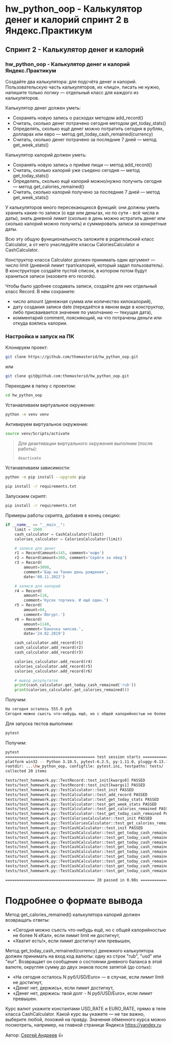# hw_python_oop - Калькулятор денег и калорий спринт 2 в Яндекс.Практикум
## Спринт 2 - Калькулятор денег и калорий

### hw_python_oop -  Калькулятор денег и калорий Яндекс.Практикум

Создайте два калькулятора: для подсчёта денег и калорий.
Пользовательскую часть калькуляторов, их «лицо», писать не нужно, напишите только логику — отдельный класс для каждого из калькуляторов.

Калькулятор денег должен уметь:
- Сохранять новую запись о расходах методом add_record()
- Считать, сколько денег потрачено сегодня методом get_today_stats()
- Определять, сколько ещё денег можно потратить сегодня в рублях, долларах или евро — метод get_today_cash_remained(currency)
- Считать, сколько денег потрачено за последние 7 дней — метод get_week_stats()

Калькулятор калорий должен уметь:
- Сохранять новую запись о приёме пищи — метод add_record()
- Считать, сколько калорий уже съедено сегодня — метод get_today_stats()
- Определять, сколько ещё калорий можно/нужно получить сегодня — метод get_calories_remained()
- Считать, сколько калорий получено за последние 7 дней — метод get_week_stats()

У калькуляторов много пересекающихся функций: они должны уметь хранить какие-то записи (о еде или деньгах, но по сути - всё числа и даты), знать дневной лимит (сколько в день можно истратить денег или сколько калорий можно получить) и суммировать записи за конкретные даты.

Всю эту общую функциональность заложите в родительский класс Calculator, а от него унаследуйте классы CaloriesCalculator и CashCalculator.

Конструктор класса Calculator должен принимать один аргумент — число limit (дневной лимит трат/калорий, который задал пользователь). В конструкторе создайте пустой список, в котором потом будут храниться записи (назовите его records).

Чтобы было удобнее создавать записи, создайте для них отдельный класс Record. В нём сохраните:

- число amount (денежная сумма или количество килокалорий),
- дату создания записи date (передаётся в явном виде в конструктор, либо присваивается значение по умолчанию — текущая дата),
- комментарий comment, поясняющий, на что потрачены деньги или откуда взялись калории.

### Настройка и запуск на ПК

Клонируем проект:

```bash
git clone https://github.com/themasterid/hw_python_oop.git
```

или

```bash
git clone git@github.com:themasterid/hw_python_oop.git
```

Переходим в папку с проектом:

```bash
cd hw_python_oop
```

Устанавливаем виртуальное окружение:

```bash
python -m venv venv
```

Активируем виртуальное окружение:

```bash
source venv/Scripts/activate
```

> Для деактивации виртуального окружения выполним (после работы):
> ```bash
> deactivate
> ```

Устанавливаем зависимости:

```bash
python -m pip install --upgrade pip
```
```bash
pip install -r requirements.txt
```

Запускаем скрипт:

```bash
pip install -r requirements.txt
```

Примеры работы скрипта, добавив в конец секцию:

```python
if __name__ == "__main__":
    limit = 1000
    cash_calculator = CashCalculator(limit)
    calories_calculator = CaloriesCalculator(limit)

    # записи для денег
    r1 = Record(amount=145, comment='кофе')
    r2 = Record(amount=300, comment='Серёге за обед')
    r3 = Record(
        amount=3000,
        comment='Бар на Танин день рождения',
        date='08.11.2022')

    # записи для калорий
    r4 = Record(
        amount=118,
        comment='Кусок тортика. И ещё один.')
    r5 = Record(
        amount=84,
        comment='Йогурт.')
    r6 = Record(
        amount=1140,
        comment='Баночка чипсов.',
        date='24.02.2019')

    cash_calculator.add_record(r1)
    cash_calculator.add_record(r2)
    cash_calculator.add_record(r3)

    calories_calculator.add_record(r4)
    calories_calculator.add_record(r5)
    calories_calculator.add_record(r6)

    # вывод результатов
    print(cash_calculator.get_today_cash_remained('rub'))
    print(calories_calculator.get_calories_remained())
```

Получим:

```bash
На сегодня осталось 555.0 руб
Сегодня можно съесть что-нибудь ещё, но с общей калорийностью не более 798 кКал
```

Для запуска тестов выполним:

```bash
pytest
```

Получим:

```bash
pytest
======================================= test session starts =======================================
platform win32 -- Python 3.10.5, pytest-6.2.5, py-1.11.0, pluggy-0.13.1 -- ..\hw_python_oop\venv\Scripts\python.exe
rootdir: ...\hw_python_oop, configfile: pytest.ini, testpaths: tests/
collected 20 items

tests/test_homework.py::TestRecord::test_init[kwargs0] PASSED                                [  5%] 
tests/test_homework.py::TestRecord::test_init[kwargs1] PASSED                                [ 10%]
tests/test_homework.py::TestCalculator::test_init PASSED                                     [ 15%] 
tests/test_homework.py::TestCalculator::test_add_record PASSED                               [ 20%] 
tests/test_homework.py::TestCalculator::test_get_today_stats PASSED                          [ 25%] 
tests/test_homework.py::TestCalculator::test_get_week_stats PASSED                           [ 30%]
tests/test_homework.py::TestCalculator::test_get_calories_remained PASSED                    [ 35%] 
tests/test_homework.py::TestCalculator::test_get_today_cash_remained PASSED                  [ 40%] 
tests/test_homework.py::TestCaloriesCalculator::test_init PASSED                             [ 45%] 
tests/test_homework.py::TestCaloriesCalculator::test_get_calories_remained PASSED            [ 50%] 
tests/test_homework.py::TestCashCalculator::test_init PASSED                                 [ 55%] 
tests/test_homework.py::TestCashCalculator::test_get_today_cash_remained[0-usd] PASSED       [ 60%] 
tests/test_homework.py::TestCashCalculator::test_get_today_cash_remained[0-eur] PASSED       [ 65%] 
tests/test_homework.py::TestCashCalculator::test_get_today_cash_remained[0-rub] PASSED       [ 70%] 
tests/test_homework.py::TestCashCalculator::test_get_today_cash_remained[1-usd] PASSED       [ 75%] 
tests/test_homework.py::TestCashCalculator::test_get_today_cash_remained[1-eur] PASSED       [ 80%] 
tests/test_homework.py::TestCashCalculator::test_get_today_cash_remained[1-rub] PASSED       [ 85%] 
tests/test_homework.py::TestCashCalculator::test_get_today_cash_remained[-1-usd] PASSED      [ 90%]
tests/test_homework.py::TestCashCalculator::test_get_today_cash_remained[-1-eur] PASSED      [ 95%] 
tests/test_homework.py::TestCashCalculator::test_get_today_cash_remained[-1-rub] PASSED      [100%] 

======================================= 20 passed in 0.08s ======================================== 
```

# Подробнее о формате вывода

Метод get_calories_remained() калькулятора калорий должен возвращать ответы:
- «Сегодня можно съесть что-нибудь ещё, но с общей калорийностью не более N кКал», если лимит limit не достигнут,
- «Хватит есть!», если лимит достигнут или превышен,

Метод get_today_cash_remained(currency) денежного калькулятора должен принимать на вход код валюты: одну из строк "rub", "usd" или "eur". Возвращает он сообщение о состоянии дневного баланса в этой валюте, округляя сумму до двух знаков после запятой (до сотых):
- «На сегодня осталось N руб/USD/Euro» — в случае, если лимит limit не достигнут,
- «Денег нет, держись», если лимит достигнут,
- «Денег нет, держись: твой долг - N руб/USD/Euro», если лимит превышен.

Курс валют укажите константами USD_RATE и EURO_RATE, прямо в теле класса CashCalculator. Какой курс вы укажете — не так важно, выберите любой, похожий на правду. Значения обменного курса можно посмотреть, например, на главной странице Яндекса https://yandex.ru

Автор: [Сергей Андреев](https://github.com/McCloudin21) :+1:
